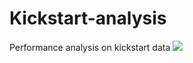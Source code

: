 # Kickstart-analysis
Performance analysis on kickstart data
![](https://github.com/Spandanson/kickstarter-analysis/blob/master/Resources/Launched%20date%20vs%20theater%20outcomes%20chat.png.crtx)
